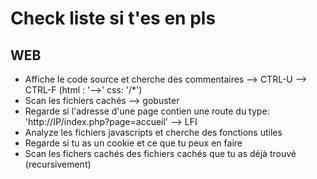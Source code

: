 # Check liste si t'es en pls

## WEB

- Affiche le code source et cherche des commentaires --> CTRL-U --> CTRL-F (html : '-->' css: '/\*')
- Scan les fichiers cachés --> gobuster
- Regarde si l'adresse d'une page contien une route du type: 'http://IP/index.php?page=accueil' --> LFI
- Analyze les fichiers javascripts et cherche des fonctions utiles
- Regarde si tu as un cookie et ce que tu peux en faire
- Scan les fichers cachés des fichiers cachés que tu as déjà trouvé (recursivement)